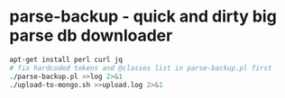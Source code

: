 # parse-backup - quick and dirty big parse db downloader
```bash
apt-get install perl curl jq
# fix hardcoded tokens and @classes list in parse-backup.pl first
./parse-backup.pl >>log 2>&1
./upload-to-mongo.sh >>upload.log 2>&1
```
